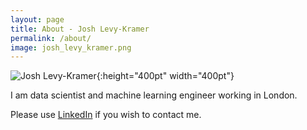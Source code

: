 ```yaml
---
layout: page
title: About - Josh Levy-Kramer
permalink: /about/
image: josh_levy_kramer.png
---
```


![Josh Levy-Kramer](https://raw.githubusercontent.com/joshlk/robotchinwag.com/master/static/img/josh_levy_kramer.png  "Josh Levy-Kramer"){:height="400pt" width="400pt"}

I am data scientist and machine learning engineer working in London.

Please use [LinkedIn](https://www.linkedin.com/in/joshlevykramer) if you wish to contact me.
